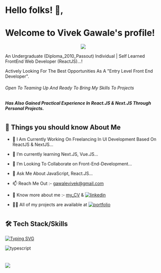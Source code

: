 
# Hello folks! 👋, 
# Welcome to Vivek Gawale's profile!

<!-- Typing SVG by DenverCoder1 - https://github.com/DenverCoder1/readme-typing-svg -->
<p align="center">
  <a href="https://github.com/DenverCoder1/readme-typing-svg"><img src="https://readme-typing-svg.herokuapp.com/?lines=FrontEnd+Developer;UI+Developer;ReactJS+FrontEnd+Developer;Always+Learning+New+Things...&font=Fira%20Code&center=true&width=440&height=45&color=C32800&weight=900&size=35&vCenter=true&size=22">
  </a>
</p> 


An Undergraduate (Diploma_2010_Passout) Individual | Self Learned FrontEnd Web Developer (ReactJS)...!

Actively Looking For The Best Opportunities As A "Entry Level Front End Developer". 

###### Open To Teaming Up And Ready To Bring My Skills To Projects

##### Has Also Gained Practical Experience In React.JS & Next.JS Through Personal Projects.


#

## 🚀 Things you should know About Me

- 🔭 I Am Currently Working On Freelancing In UI Development Based On ReactJS & NextJS...
- 🌱 I’m currently learning Next.JS, Vue.JS...
- 👯 I’m Looking To Collaborate on Front-End-Development...
- 💬 Ask Me About JavaScript, React.JS...
- 📫 Reach Me Out :-  gawalevivek@gmail.com

  
- 📄 Know more about me :- [my_CV](https://tinyurl.com/vivekgawalepuneresume) & 
  [![linkedin](https://img.shields.io/badge/linkedin-0A66C2?style=for-the-badge&logo=linkedin&logoColor=white)](https://www.linkedin.com/in/vivek-gawale-frontend-react-developer/)


- 👨‍💻 All of my projects are available at [![portfolio](https://img.shields.io/badge/my_portfolio-000?style=for-the-badge&logo=ko-fi&logoColor=white)](https://vivekgawaleportfolio.netlify.app/)  

#

## 🛠 Tech Stack/Skills

[![Typing SVG](https://readme-typing-svg.herokuapp.com?font=Source+Code+Pro&weight=900&size=35&color=C32800&center=true&vCenter=true&random=true&width=1440&height=40&lines=HTML;CSS;JavaScript;SASS;BootStrap;Material_UI;TailWind_CSS;TypeScript;ReactJS;NextJS)](https://git.io/typing-svg)

![typescript](https://firebasestorage.googleapis.com/v0/b/forimgsave.appspot.com/o/myPortfolio%2Fskills%2FforGitHubSkills%2FtoolsBackForGitHub.png?alt=media&token=83a18bd3-2246-4455-b672-7a5ab9bfdc12)

#

<a href="https://github-readme-stats.vercel.app/api/top-langs/?username=WBDevVivek&theme=blue-green" target="_blank">
    <img src="https://github-readme-stats.vercel.app/api/top-langs/?username=WBDevVivek&theme=blue-green">
</a>
